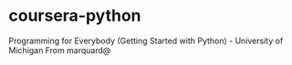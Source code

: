 # coursera-python
Programming for Everybody (Getting Started with Python) - University of Michigan
From marquard@